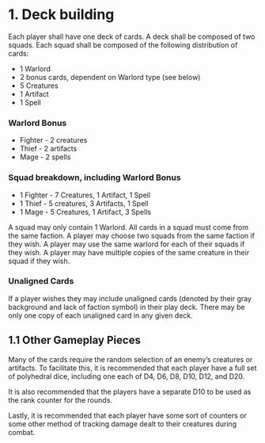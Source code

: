 # 1. Deck building

Each player shall have one deck of cards. A deck shall be composed of two squads. Each squad shall be composed of the following distribution of cards:

- 1 Warlord
- 2 bonus cards, dependent on Warlord type (see below)
- 5 Creatures
- 1 Artifact
- 1 Spell

### Warlord Bonus

- Fighter - 2 creatures
- Thief - 2 artifacts
- Mage - 2 spells

### Squad breakdown, including Warlord Bonus

- 1 Fighter - 7 Creatures, 1 Artifact, 1 Spell
- 1 Thief - 5 creatures, 3 Artifacts, 1 Spell
- 1 Mage - 5 Creatures, 1 Artifact, 3 Spells

A squad may only contain 1 Warlord. All cards in a squad must come from the same faction. A player may choose two squads from the same faction if they wish. A player may use the same warlord for each of their squads if they wish. A player may have multiple copies of the same creature in their squad if they wish.

### Unaligned Cards

If a player wishes they may include unaligned cards (denoted by their gray background and lack of faction symbol) in their play deck. There may be only one copy of each unaligned card in any given deck.

## 1.1 Other Gameplay Pieces

Many of the cards require the random selection of an enemy’s creatures or artifacts. To facilitate this, it is recommended that each player have a full set of polyhedral dice, including one each of D4, D6, D8, D10, D12, and D20.

It is also recommended that the players have a separate D10 to be used as the rank counter for the rounds.

Lastly, it is recommended that each player have some sort of counters or some other method of tracking damage dealt to their creatures during combat.